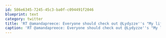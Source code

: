 ```yaml
---
id: 586e6345-7245-45c3-ba0f-c094491f2046
blueprint: text
category: twitter
title: 'RT @amandapreece: Everyone should check out @Lydyzze''s "My life in 2011" photo series. Beautiful photography. http://t.co/l88zR38d'
caption: 'RT @amandapreece: Everyone should check out @Lydyzze''s "My life in 2011" photo series. Beautiful photography. http://t.co/l88zR38d'
---
```

